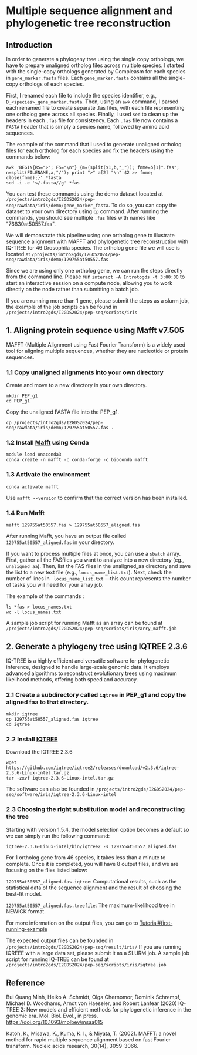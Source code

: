 # Multiple sequence alignment and phylogenetic tree reconstruction

## Introduction

In order to generate a phylogeny tree using the single copy orthologs, we have to prepare unaligned ortholog files across multiple species.
I started with the single-copy orthologs generated by Compleasm for each species in ```gene_marker.fasta``` files. Each ```gene_marker.fasta``` contains all the single-copy orthologs of each species. 

First, I renamed each file to include the species identifier, e.g., ```D_<species>_gene_marker.fasta```. Then, using an ```awk``` command, I parsed each renamed file to create separate .fas files, with each file representing one ortholog gene across all species. Finally, I used ```sed``` to clean up the headers in each ```.fas``` file for consistency. Each ```.fas``` file now contains a ```FASTA``` header that is simply a species name, followed by amino acid sequences.

The example of the command that I used to generate unaligned ortholog files for each ortholog for each species and fix the headers using the commands below: 

```
awk 'BEGIN{RS=">"; FS="\n"} {m=(split($1,b,"_")); fnme=b[1]".fas"; n=split(FILENAME,a,"/"); print ">" a[2] "\n" $2 >> fnme; close(fnme);}' *fasta
sed -i -e 's/.fasta//g' *fas
```
You can test these commands using the demo dataset located at ```/projects/intro2gds/I2GDS2024/pep-seq/rawdata/iris/demo/gene_marker_fasta```. 
To do so, you can copy the dataset to your own directory using ```cp``` command.
After running the commands, you should see multiple ```.fas``` files with names like "76830at50557.fas". 

We will demonstrate this pipeline using one ortholog gene to illustrate sequence alignment with MAFFT and phylogenetic tree reconstruction with IQ-TREE for 46 Drosophila species. The ortholog gene file we will use is located at  ```/projects/intro2gds/I2GDS2024/pep-seq/rawdata/iris/demo/129755at50557.fas ```

Since we are using only one ortholog gene, we can run the steps directly from the command line. Please run ```interact -A Introtogds -t 3:00:00``` to start an interactive session on a compute node, allowing you to work directly on the node rather than submitting a batch job.

If you are running more than 1 gene, please submit the steps as a slurm job, the example of the job scripts can be found in ```/projects/intro2gds/I2GDS2024/pep-seq/scripts/iris```

## 1. Aligning protein sequence using Mafft v7.505 

MAFFT (Multiple Alignment using Fast Fourier Transform) is a widely used tool for aligning multiple sequences, whether they are nucleotide or protein sequences.

### 1.1 Copy unaligned alignments into your own directory

Create and move to a new directory in your own directory.
``` 
mkdir PEP_g1
cd PEP_g1
 ```

Copy the unaligned FASTA file into the PEP_g1.

```
cp /projects/intro2gds/I2GDS2024/pep-seq/rawdata/iris/demo/129755at50557.fas .
```


### 1.2 Install [Mafft](https://mafft.cbrc.jp/alignment/software/) using Conda

```
module load Anaconda3 
conda create -n mafft -c conda-forge -c bioconda mafft
```
### 1.3 Activate the environment 

```conda activate mafft```

Use ```mafft --version``` to confirm that the correct version has been installed.

### 1.4 Run Mafft 

```
mafft 129755at50557.fas > 129755at50557_aligned.fas
```

After running Mafft, you have an output file called ```129755at50557_aligned.fas``` in your directory.

If you want to process multiple files at once, you can use a ```sbatch``` array. First, gather all the FASfiles you want to analyze into a new directory (eg., ```unaligned_aa```). Then, list the FAS files in the unaligned_aa directory and save the list to a new text file (e.g., ```locus_name_list.txt```). Next, check the number of lines in ``` locus_name_list.txt``` —this count represents the number of tasks you will need for your array job.

The example of the commands :

```
ls *fas > locus_names.txt
wc -l locus_names.txt
```
A sample job script for running Mafft as an array can be found at ```/projects/intro2gds/I2GDS2024/pep-seq/scripts/iris/arry_mafft.job```

## 2. Generate a phylogeny tree using IQTREE 2.3.6

IQ-TREE is a highly efficient and versatile software for phylogenetic inference, designed to handle large-scale genomic data. It employs advanced algorithms to reconstruct evolutionary trees using maximum likelihood methods, offering both speed and accuracy.

### 2.1 Create a subdirectory called ```iqtree``` in PEP_g1 and copy the aligned faa to that directory.

```
mkdir iqtree
cp 129755at50557_aligned.fas iqtree
cd iqtree
```

### 2.2 Install [IQTREE](http://www.iqtree.org/doc/)

Download the IQTREE 2.3.6
```
wget https://github.com/iqtree/iqtree2/releases/download/v2.3.6/iqtree-2.3.6-Linux-intel.tar.gz
tar -zxvf iqtree-2.3.6-Linux-intel.tar.gz
```
The software can also be founded in ```/projects/intro2gds/I2GDS2024/pep-seq/software/iris/iqtree-2.3.6-Linux-intel```

### 2.3 Choosing the right substitution model and reconstructing the tree 
Starting with version 1.5.4, the model selection option becomes a default so we can simply run the following command:

```
iqtree-2.3.6-Linux-intel/bin/iqtree2 -s 129755at50557_aligned.fas
```
For 1 ortholog gene from 46 species, it takes less than a minute to complete. Once it is completed, you will have 8 output files, and we are focusing on the flies listed below:

```129755at50557_aligned.fas.iqtree```: Computational results, such as the statistical data of the sequence alignment and the result of choosing the best-fit model.

```129755at50557_aligned.fas.treefile```: The maximum-likelihood tree in NEWICK format.

For more information on the output files, you can go to [Tutorial#first-running-example](http://www.iqtree.org/doc/Tutorial#first-running-example)

The expected output files can be founded in ```/projects/intro2gds/I2GDS2024/pep-seq/result/iris/```
If you are running IQREEE with a large data set, please submit it as a SLURM job. A sample job script for running IQ-TREE can be found at ```/projects/intro2gds/I2GDS2024/pep-seq/scripts/iris/iqtree.job```

## Reference
Bui Quang Minh, Heiko A. Schmidt, Olga Chernomor, Dominik Schrempf, Michael D. Woodhams, Arndt von Haeseler, and Robert Lanfear (2020) IQ-TREE 2: New models and efficient methods for phylogenetic inference in the genomic era. Mol. Biol. Evol., in press. https://doi.org/10.1093/molbev/msaa015

Katoh, K., Misawa, K., Kuma, K. I., & Miyata, T. (2002). MAFFT: a novel method for rapid multiple sequence alignment based on fast Fourier transform. Nucleic acids research, 30(14), 3059-3066.




